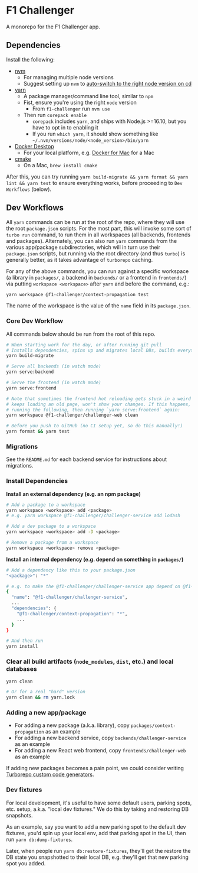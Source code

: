 # F1 Challenger

A monorepo for the F1 Challenger app.

## Dependencies

Install the following:

- [nvm](https://github.com/nvm-sh/nvm)
  - For managing multiple node versions
  - Suggest setting up `nvm` to [auto-switch to the right node version on cd](https://github.com/nvm-sh/nvm#deeper-shell-integration)
- [yarn](https://yarnpkg.com/)
  - A package manager/command line tool, similar to `npm`
  - Fist, ensure you're using the right `node` version
    - From `f1-challenger` run `nvm use`
  - Then run `corepack enable`
    - `corepack` includes `yarn`, and ships with Node.js >=16.10, but you have to opt in to enabling it
    - If you run `which yarn`, it should show something like `~/.nvm/versions/node/<node_version>/bin/yarn`
- [Docker Desktop](https://www.docker.com/products/docker-desktop/)
  - For your local platform, e.g. [Docker for Mac](https://docs.docker.com/desktop/install/mac-install/) for a Mac
- [cmake](https://cmake.org/)
  - On a Mac, `brew install cmake`

After this, you can try running `yarn build-migrate && yarn format && yarn lint && yarn test` to ensure everything works, before proceeding to `Dev Workflows` (below).

## Dev Workflows

All `yarn` commands can be run at the root of the repo, where they will use the root `package.json` scripts. For the most part, this will invoke some sort of `turbo run` command, to run them in all workspaces (all backends, frontends and packages). Alternately, you can also run `yarn` commands from the various app/package subdirectories, which will in turn use their `package.json` scripts, but running via the root directory (and thus `turbo`) is generally better, as it takes advantage of `turborepo` caching.

For any of the above commands, you can run against a specific workspace (a library in `packages/`, a backend in `backends/` or a frontend in `frontends/`) via putting `workspace <workspace>` after `yarn` and before the command, e.g.:

```bash
yarn workspace @f1-challenger/context-propagation test
```

The name of the workspace is the value of the `name` field in its `package.json`.

### Core Dev Workflow

All commands below should be run from the root of this repo.

```bash
# When starting work for the day, or after running git pull
# Installs dependencies, spins up and migrates local DBs, builds everything, etc.
yarn build-migrate

# Serve all backends (in watch mode)
yarn serve:backend

# Serve the frontend (in watch mode)
yarn serve:frontend

# Note that sometimes the frontend hot reloading gets stuck in a weird state, where it
# keeps loading an old page, won't show your changes. If this happens, you can fix it by
# running the following, then running `yarn serve:frontend` again:
yarn workspace @f1-challenger/challenger-web clean

# Before you push to GitHub (no CI setup yet, so do this manually!)
yarn format && yarn test
```

### Migrations

See the `README.md` for each backend service for instructions about migrations.

### Install Dependencies

**Install an external dependency (e.g. an npm package)**

```bash
# Add a package to a workspace
yarn workspace <workspace> add <package>
# e.g. yarn workspace @f1-challenger/challenger-service add lodash

# Add a dev package to a workspace
yarn workspace <workspace> add -D <package>

# Remove a package from a workspace
yarn workspace <workspace> remove <package>
```

**Install an internal dependency (e.g. depend on something in `packages/`)**

```bash
# Add a dependency like this to your package.json
"<package>": "*"

# e.g. to make the @f1-challenger/challenger-service app depend on @f1-challenger/context-propagation
{
  "name": "@f1-challenger/challenger-service",
  ...
  "dependencies": {
    "@f1-challenger/context-propagation": "*",
    ...
  }
}

# And then run
yarn install
```

### Clear all build artifacts (`node_modules`, `dist`, etc.) and local databases

```bash
yarn clean

# Or for a real "hard" version
yarn clean && rm yarn.lock
```

### Adding a new app/package

- For adding a new package (a.k.a. library), copy `packages/context-propagation` as an example
- For adding a new backend service, copy `backends/challenger-service` as an example
- For adding a new React web frontend, copy `frontends/challenger-web` as an example

If adding new packages becomes a pain point, we could consider writing [Turborepo custom code generators](https://turbo.build/repo/docs/core-concepts/monorepos/code-generation).

### Dev fixtures

For local development, it's useful to have some default users, parking spots, etc. setup, a.k.a. "local dev fixtures." We do this by taking and restoring DB snapshots.

As an example, say you want to add a new parking spot to the default dev fixtures, you'd spin up your local env, add that parking spot in the UI, then run `yarn db:dump-fixtures`.

Later, when people run `yarn db:restore-fixtures`, they'll get the restore the DB state you snapshotted to their local DB, e.g. they'll get that new parking spot you added.

